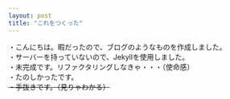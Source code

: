 ```yaml
---
layout: post
title: "これをつくった"
---
```

・こんにちは。暇だったので、ブログのようなものを作成しました。  
・サーバーを持っていないので、Jekyllを使用しました。  
・未完成です。リファクタリングしなきゃ・・・（使命感）  
・たのしかったです。  
~~・手抜きです。（見りゃわかる）~~
 
